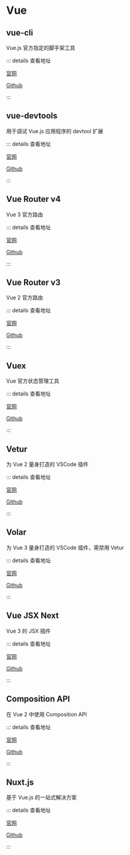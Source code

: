 # Vue

## vue-cli

Vue.js 官方指定的脚手架工具

::: details 查看地址

[官网](https://cli.vuejs.org/)

[Github](https://github.com/vuejs/vue-cli)

:::

## vue-devtools

用于调试 Vue.js 应用程序的 devtool 扩展

::: details 查看地址

[官网](https://devtools.vuejs.org/)

[Github](https://github.com/vuejs/devtools)

:::

## Vue Router v4

Vue 3 官方路由

::: details 查看地址

[官网](https://router.vuejs.org/)

[Github](https://github.com/vuejs/vue-router-next)

:::

## Vue Router v3

Vue 2 官方路由

::: details 查看地址

[官网](https://router.vuejs.org/)

[Github](https://github.com/vuejs/vue-router)

:::

## Vuex

Vue 官方状态管理工具

::: details 查看地址

[官网](https://vuex.vuejs.org/)

[Github](https://github.com/vuejs/vuex)

:::

## Vetur

为 Vue 2 量身打造的 VSCode 插件

::: details 查看地址

[官网](https://vuejs.github.io/vetur/)

[Github](https://github.com/vuejs/vetur)

:::

## Volar

为 Vue 3 量身打造的 VSCode 插件，需禁用 Vetur

::: details 查看地址

[官网](https://marketplace.visualstudio.com/items?itemName=vue.volar)

[Github](https://github.com/johnsoncodehk/volar)

:::

## Vue JSX Next

Vue 3 的 JSX 插件

::: details 查看地址

[官网](https://vue-jsx-explorer.netlify.app/#import%20%7B%20defineComponent%20%7D%20from%20'vue'%0A%0Aconst%20App%20%3D%20defineComponent((props)%20%3D%3E%20%3Cdiv%3EHello%20World%3C%2Fdiv%3E))

[Github](https://github.com/vuejs/babel-plugin-jsx)

:::

## Composition API

在 Vue 2 中使用 Composition API

::: details 查看地址

[官网](https://composition-api.vuejs.org/)

[Github](https://github.com/vuejs/composition-api)

:::

## Nuxt.js

基于 Vue.js 的一站式解决方案

::: details 查看地址

[官网](https://nuxt.com/)

[Github](https://github.com/nuxt/nuxt.js)

:::
